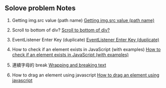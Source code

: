 ## Solove problem Notes

1. Getting img.src value (path name)
   [Getting img.src value (path name)](https://stackoverflow.com/questions/10843322/getting-img-src-value-path-name)

2. Scroll to bottom of div?
   [Scroll to bottom of div?](https://stackoverflow.com/questions/270612/scroll-to-bottom-of-div)

3. EventListener Enter Key (duplicate)
   [EventListener Enter Key (duplicate)](https://stackoverflow.com/questions/14542062/eventlistener-enter-key)

4. How to check if an element exists in JavaScript (with examples)
   [How to check if an element exists in JavaScript (with examples)](https://www.decodingweb.dev/javascript-check-if-element-exists)

5. 連續字母的 break
   [Wrapping and breaking text](https://developer.mozilla.org/en-US/docs/Web/CSS/CSS_text/Wrapping_breaking_text)

6. How to drag an element using javascript
   [How to drag an element using javascript](https://tonylea.com/how-to-drag-an-element-using-javascript)
